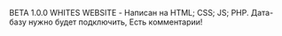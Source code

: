 BETA 1.0.0 WHITES WEBSITE -
Написан на HTML; CSS; JS; PHP.
Дата-базу нужно будет подключить,
Есть комментарии!
